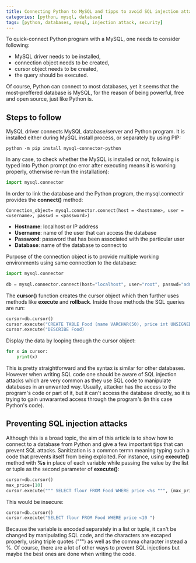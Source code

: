 ```yaml
---
title: Connecting Python to MySQL and tipps to avoid SQL injection attacks
categories: [python, mysql, database]
tags: [python, databases, mysql, injection attack, security]
---
```


To quick-connect Python program with a MySQL, one needs to consider following:

* MySQL driver needs to be installed,
* connection object needs to be created,
* cursor object needs to be created,
* the query should be executed.

Of course, Python can connect to most databases, yet it seems that the most-preffered database is MySQL, for the reason of being powerful, free and open source, just like Python is.

## Steps to follow

MySQL driver connects MySQL database/server and Python program. It is installed either during MySQL install process, or separately by using PIP:

```
python -m pip install mysql-connector-python 
```

In any case, to check whether the MySQL is installed or not, following is typed into Python prompt (no error after executing means it is working properly, otherwise re-run the installation):

```python
import mysql.connector  
```

In order to link the database and the Python program, the mysql.connectir provides the <B>connect()</B> method:

```
Connection_object= mysql.connector.connect(host = <hostname>, user = <username>, passwd = <password>)    
```
* <b>Hostname</b>: localhost or IP address
* <b>Username</b>: name of the user that can access the database
* <b>Password</b>: password that has been associated with the particular user
* <b>Database</b>: name of the database to connect to

Purpose of the connection object is to provide multiple working environments using same connection to the database:

```python
import mysql.connector  
  
db = mysql.connector.connect(host="localhost", user="root", passwd="admin123", database="testdatabase")
```

The <B>cursor()</B> function creates the cursor object which then further uses methods like <b>execute</b> and <b>rollback</b>. Inside those methods the SQL queries are run:

```python
cursor=db.cursor()
cursor.execute("CREATE TABLE Food (name VARCHAR(50), price int UNSIGNED, foodID PRIMARY KEY AUTO_INCREMENT)")
cursor.execute("DESCRIBE Food)
```
Display the data by looping through the cursor object:

```python
for x in cursor:
    print(x)
```
This is pretty straightforward and the syntax is similar for other databases. However when writing SQL code one should be aware of SQL injection attacks which are very common as they use SQL code to manipulate databases in an unwanted way. Usually, attacker has the access to the program's code or part of it, but it can't access the database directly, so it is trying to gain unwaranted access through the program's (in this case Python's code).

## Preventing SQL injection attacks

Although this is a broad topic, the aim of this article is to show how to connect to a database from Python and give a few important tips that can prevent SQL attacks. Sanitization is a common termn meaning typing such a code that prevents itself from being exploited. For instance, using <b>execute()</b> method with <b>%s</b> in place of each variable while passing the value by the list or tuple as the second parameter of <b>execute()</b>:

```python
cursor=db.cursor()
max_price=[10]
cursor.execute(""" SELECT flour FROM Food WHERE price <%s """, (max_price))
```
This would be insecure:

```python
cursor=db.cursor()
cursor.execute("SELECT flour FROM Food WHERE price <10 ")
```
Because the variable is encoded separately in a list or tuple, it can't be changed by manipulating SQL code, and the characters are excaped properly, using triple quotes (&quot;&quot;&quot;) as well as the comma character instead a %. Of course, there are a lot of other ways to prevent SQL injections but maybe the best ones are done when writing the code.
